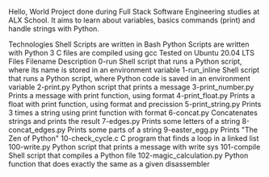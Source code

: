 Hello, World
Project done during Full Stack Software Engineering studies at ALX School. It aims to learn about variables, basics commands (print) and handle strings with Python.

Technologies
Shell Scripts are written in Bash
Python Scripts are written with Python 3
C files are compiled using gcc 
Tested on Ubuntu 20.04 LTS
Files
Filename	Description
0-run		Shell script that runs a Python script, where its name is stored in an environment variable
1-run_inline	Shell script that runs a Python script, where Python code is saved in an environment variable
2-print.py	Python script that prints a message
3-print_number.py      Prints a message with print function, using format
4-print_float.py       Prints a float with print function, using format and precission
5-print_string.py      Prints 3 times a string using print function with format
6-concat.py	       Concatenates strings and prints the result
7-edges.py	       Prints some letters of a string
8-concat_edges.py      Prints some parts of a string
9-easter_egg.py	       Prints "The Zen of Python"
10-check_cycle.c       C program that finds a loop in a linked list
100-write.py	       Python script that prints a message with write sys
101-compile	       Shell script that compiles a Python file
102-magic_calculation.py     Python function that does exactly the same as a given disassembler